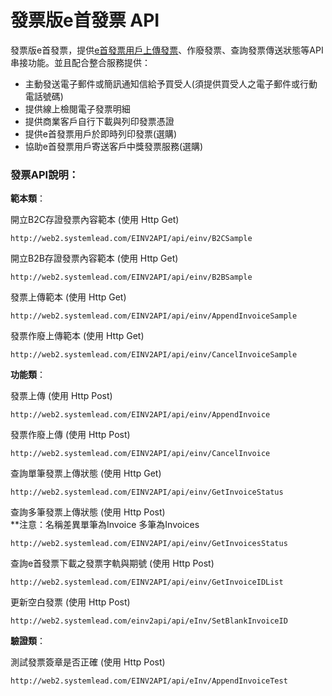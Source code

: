# 發票版e首發票 API

發票版e首發票，提供[e首發票用戶上傳發票](einv2_api_erp)、作廢發票、查詢發票傳送狀態等API串接功能。並且配合整合服務提供：

* 主動發送電子郵件或簡訊通知信給予買受人\(須提供買受人之電子郵件或行動電話號碼\)
* 提供線上檢閱電子發票明細
* 提供商業客戶自行下載與列印發票憑證
* 提供e首發票用戶於即時列印發票\(選購\)
* 協助e首發票用戶寄送客戶中獎發票服務\(選購\) 

### 發票API說明：

**範本類**：

開立B2C存證發票內容範本 (使用 Http Get)

```
http://web2.systemlead.com/EINV2API/api/einv/B2CSample
```

開立B2B存證發票內容範本 (使用 Http Get)

```
http://web2.systemlead.com/EINV2API/api/einv/B2BSample
```

發票上傳範本 (使用 Http Get)

```
http://web2.systemlead.com/EINV2API/api/einv/AppendInvoiceSample
```

發票作廢上傳範本 (使用 Http Get)

```
http://web2.systemlead.com/EINV2API/api/einv/CancelInvoiceSample
```

**功能類**：

發票上傳 (使用 Http Post)

```
http://web2.systemlead.com/EINV2API/api/einv/AppendInvoice
```

發票作廢上傳 (使用 Http Post)

```
http://web2.systemlead.com/EINV2API/api/einv/CancelInvoice
```

查詢單筆發票上傳狀態 (使用 Http Get)

```
http://web2.systemlead.com/EINV2API/api/einv/GetInvoiceStatus
```

查詢多筆發票上傳狀態 (使用 Http Post) <br />
**注意：名稱差異單筆為Invoice 多筆為Invoices

```
http://web2.systemlead.com/EINV2API/api/einv/GetInvoicesStatus
```

查詢e首發票下載之發票字軌與期號 (使用 Http Post)

```
http://web2.systemlead.com/EINV2API/api/einv/GetInvoiceIDList
```

更新空白發票 (使用 Http Post)

```
http://web2.systemlead.com/einv2api/api/eInv/SetBlankInvoiceID
```


**驗證類**：

測試發票簽章是否正確 (使用 Http Post)

```
http://web2.systemlead.com/EINV2API/api/eInv/AppendInvoiceTest
```

